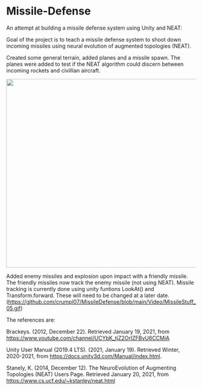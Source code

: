 # Missile-Defense

An attempt at building a missile defense system using Unity and NEAT:

Goal of the project is to teach a missile defense system to shoot down incoming missiles using neural evolution of augmented topologies (NEAT).


Created some general terrain, added planes and a missile spawn. The planes were added to test if the NEAT algorithm could discern between incoming rockets and civillian aircraft.

<img src="https://github.com/crumpl07/MissileDefense/blob/main/Video/MissileStuff_01.gif" width="1000" height="500"/>


Added enemy missiles and explosion upon impact with a friendly missile. The friendly missiles now track the enemy missile (not using NEAT). Missile tracking is currently done using unity funtions LookAt() and Transform.forward. These will need to be changed at a later date.
(https://github.com/crumpl07/MissileDefense/blob/main/Video/MissileStuff_05.gif)

The references are: 

Brackeys. (2012, December 22). Retrieved January 19, 2021, from https://www.youtube.com/channel/UCYbK_tjZ2OrIZFBvU6CCMiA

Unity User Manual (2019.4 LTS). (2021, January 19). Retrieved Winter, 2020-2021, from https://docs.unity3d.com/Manual/index.html.

Stanely, K. (2014, December 12). The NeuroEvolution of Augmenting Topologies (NEAT) Users Page. Retrieved January 20, 2021, from https://www.cs.ucf.edu/~kstanley/neat.html
